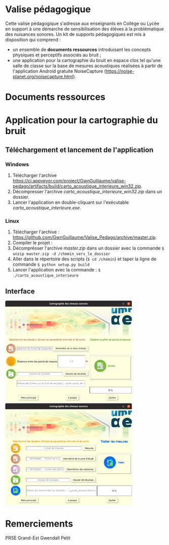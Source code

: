 # Valise pédagogique

Cette valise pédagogique s'adresse aux enseignants en Collège ou Lycée en support à une démarche de sensibilisation des élèves à la problématique des nuisances sonores. Un kit de supports pédagogiques est mis à disposition qui comprend :
* un ensemble de **documents ressources** introduisant les concepts physiques et perceptifs associés au bruit ;
* une application pour la cartographie du bruit en espace clos tel qu'une salle de classe sur la base de mesures acoustiques réalisées à partir de l'application Android gratuite NoiseCapture (https://noise-planet.org/noisecapture.html).

# Documents ressources

# Application pour la cartographie du bruit

## Téléchargement et lancement de l'application

### Windows

1. Télécharger l'archive https://ci.appveyor.com/project/GwnGuillaume/valise-pedago/artifacts/build/carto_acoustique_interieure_win32.zip.
2. Décompresser l'archive *carto_acoustique_interieure_win32.zip* dans un dossier.
3. Lancer l'application en double-cliquant sur l'exécutable *carto_acoustique_interieure.exe*.

### Linux

1. Télécharger l'archive : https://github.com/GwnGuillaume/Valise_Pedago/archive/master.zip.
2. Compiler le projet :
 1. Décomprésser l'archive *master.zip* dans un dossier avec la commande `$ unzip master.zip -d /chemin_vers_le_dossier`
 2. Aller dans le répertoire des scripts (`$ cd /chemin`) et taper la ligne de commande `$ python setup.py build`
3. Lancer l'application avec la commande : `$ ./carto_acoustique_interieure`

## Interface

<img src="/images/noisemap_app_grid.png" alt="Grid generation" title="Noise mapping" width="400" height="320" />
<img src="/images/noisemap_app_measures.png" alt="Noise mapping" title="Noise mapping" width="400" height="320" />

# Remerciements
PRSE Grand-Est
Gwendall Petit
